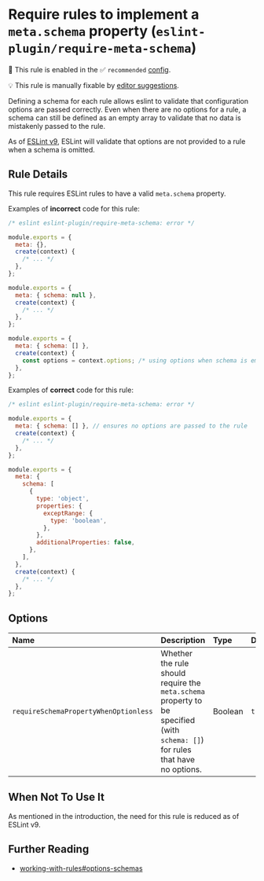 # Require rules to implement a `meta.schema` property (`eslint-plugin/require-meta-schema`)

💼 This rule is enabled in the ✅ `recommended` [config](https://github.com/eslint-community/eslint-plugin-eslint-plugin#presets).

💡 This rule is manually fixable by [editor suggestions](https://eslint.org/docs/developer-guide/working-with-rules#providing-suggestions).

<!-- end auto-generated rule header -->

Defining a schema for each rule allows eslint to validate that configuration options are passed correctly. Even when there are no options for a rule, a schema can still be defined as an empty array to validate that no data is mistakenly passed to the rule.

As of [ESLint v9](https://github.com/eslint/rfcs/tree/main/designs/2021-schema-object-rules#motivation-for-requiring-schemas), ESLint will validate that options are not provided to a rule when a schema is omitted.

## Rule Details

This rule requires ESLint rules to have a valid `meta.schema` property.

Examples of **incorrect** code for this rule:

```js
/* eslint eslint-plugin/require-meta-schema: error */

module.exports = {
  meta: {},
  create(context) {
    /* ... */
  },
};

module.exports = {
  meta: { schema: null },
  create(context) {
    /* ... */
  },
};

module.exports = {
  meta: { schema: [] },
  create(context) {
    const options = context.options; /* using options when schema is empty */
  },
};
```

Examples of **correct** code for this rule:

```js
/* eslint eslint-plugin/require-meta-schema: error */

module.exports = {
  meta: { schema: [] }, // ensures no options are passed to the rule
  create(context) {
    /* ... */
  },
};

module.exports = {
  meta: {
    schema: [
      {
        type: 'object',
        properties: {
          exceptRange: {
            type: 'boolean',
          },
        },
        additionalProperties: false,
      },
    ],
  },
  create(context) {
    /* ... */
  },
};
```

## Options

<!-- begin auto-generated rule options list -->

| Name                                  | Description                                                                                                                    | Type    | Default |
| :------------------------------------ | :----------------------------------------------------------------------------------------------------------------------------- | :------ | :------ |
| `requireSchemaPropertyWhenOptionless` | Whether the rule should require the `meta.schema` property to be specified (with `schema: []`) for rules that have no options. | Boolean | `true`  |

<!-- end auto-generated rule options list -->

## When Not To Use It

As mentioned in the introduction, the need for this rule is reduced as of ESLint v9.

## Further Reading

- [working-with-rules#options-schemas](https://eslint.org/docs/developer-guide/working-with-rules#options-schemas)

